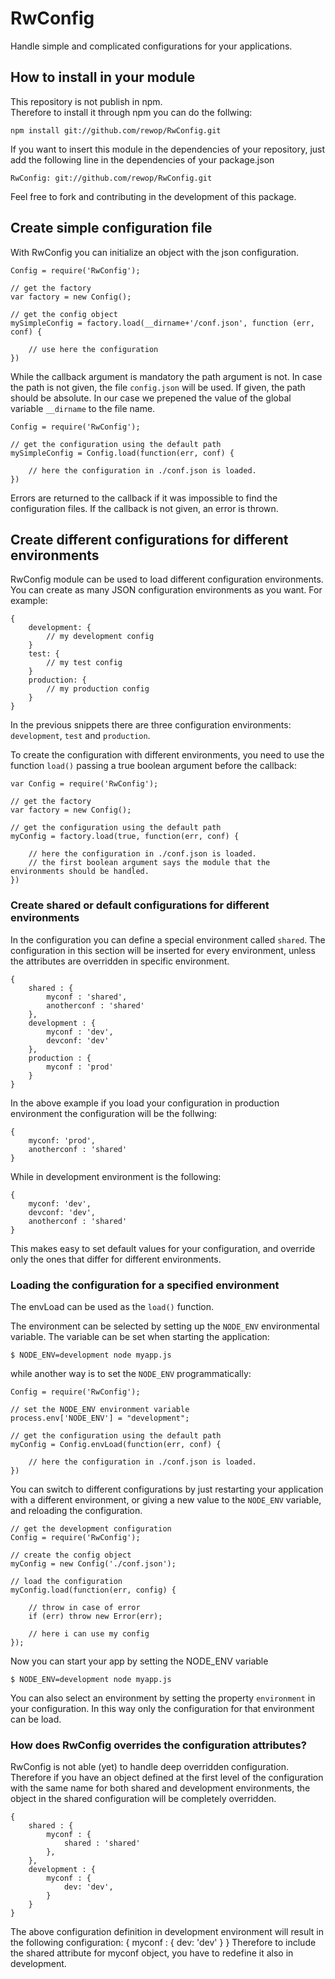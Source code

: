 RwConfig
========

Handle simple and complicated configurations for your applications.

How to install in your module
-----------------------------
This repository is not publish in npm.     
Therefore to install it through npm you can do the follwing:
```
npm install git://github.com/rewop/RwConfig.git
```

If you want to insert this module in the dependencies of your repository, just add the following line in the dependencies of your package.json
```
RwConfig: git://github.com/rewop/RwConfig.git
```

Feel free to fork and contributing in the development of this package.

Create simple configuration file
----------------------------------------------------------
With RwConfig you can initialize an object with the json configuration.
```
Config = require('RwConfig');

// get the factory
var factory = new Config();

// get the config object
mySimpleConfig = factory.load(__dirname+'/conf.json', function (err, conf) {

    // use here the configuration
})
```

While the callback argument is mandatory the path argument is not.  In case the path is not given,
the file `config.json` will be used. If given, the path should be absolute. In our case we prepened the value of the
global variable `__dirname` to the file name.

```
Config = require('RwConfig');

// get the configuration using the default path
mySimpleConfig = Config.load(function(err, conf) {

    // here the configuration in ./conf.json is loaded.
})
```

Errors are returned to the callback if it was impossible to find the configuration files. If the callback is not
given, an error is thrown.

Create different configurations for different environments
----------------------------------------------------------
RwConfig module can be used to load different configuration environments. You can create as many JSON configuration
environments as you want. For example:
```
{
    development: {
        // my development config
    }
    test: {
        // my test config
    }
    production: {
        // my production config
    }
}
```
In the previous snippets there are three configuration environments: `development`, `test` and `production`.

To create the configuration with different environments, you need to use the function `load()` passing a true boolean argument before the callback:
```
var Config = require('RwConfig');

// get the factory
var factory = new Config();

// get the configuration using the default path
myConfig = factory.load(true, function(err, conf) {

    // here the configuration in ./conf.json is loaded.
    // the first boolean argument says the module that the environments should be handled.
})
```
### Create shared or default configurations for different environments
In the configuration you can define a special environment called `shared`. The configuration in this section will be inserted for every environment, unless the attributes are overridden in specific environment.

```
{
    shared : {
        myconf : 'shared',
        anotherconf : 'shared'
    },
    development : {
        myconf : 'dev',
        devconf: 'dev'
    },
    production : {
        myconf : 'prod'
    }
}
```

In the above example if you load your configuration in production environment the configuration will be the follwing:
```
{
    myconf: 'prod',
    anotherconf : 'shared'
}
```
While in development environment is the following:
```
{
    myconf: 'dev',
    devconf: 'dev',
    anotherconf : 'shared'
}
```
This makes easy to set default values for your configuration, and override only the ones that differ for different environments.

### Loading the configuration for a specified environment

The envLoad can be used as the `load()` function.

The environment can be selected by setting up the `NODE_ENV` environmental variable.
The variable can be set when starting the application:
```
$ NODE_ENV=development node myapp.js
```

while another way is to set the `NODE_ENV` programmatically:
```
Config = require('RwConfig');

// set the NODE_ENV environment variable
process.env['NODE_ENV'] = "development";

// get the configuration using the default path
myConfig = Config.envLoad(function(err, conf) {

    // here the configuration in ./conf.json is loaded.
})
```

You can switch to different configurations by just restarting your application with a different environment,
or giving a new value to the `NODE_ENV` variable, and reloading the configuration.
```
// get the development configuration
Config = require('RwConfig');

// create the config object
myConfig = new Config('./conf.json');

// load the configuration
myConfig.load(function(err, config) {
    
    // throw in case of error
    if (err) throw new Error(err);

    // here i can use my config
});
```

Now you can start your app by setting the NODE_ENV variable
```
$ NODE_ENV=development node myapp.js
```

You can also select an environment by setting the property `environment` in your configuration. In this way only the configuration for that environment can be load.   



### How does RwConfig overrides the configuration attributes?

RwConfig is not able (yet) to handle deep overridden configuration. Therefore if you have an object defined at the first level of the configuration with the same name for both shared and development environments, the object in the shared configuration will be completely overridden. 
```
{
    shared : {
        myconf : {
            shared : 'shared'
        },
    },
    development : {
        myconf : {
            dev: 'dev',
        }
    }
}
```
The above configuration definition in development environment will result in the following configuration:
{
    myconf : {
        dev: 'dev'
    }
}
Therefore to include the shared attribute for myconf object, you have to redefine it also in development.


